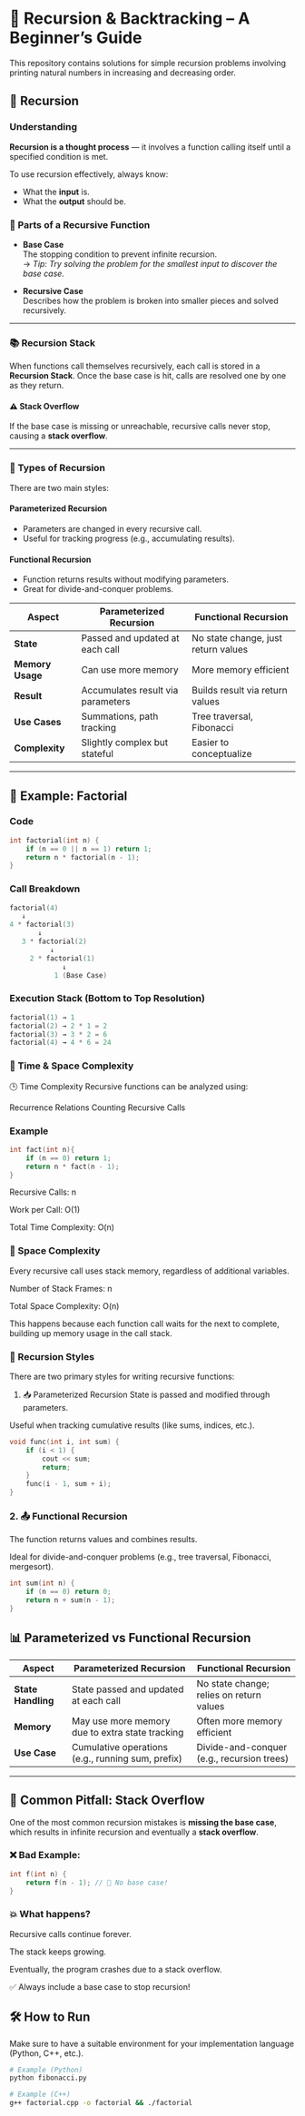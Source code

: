 # 📘 Recursion & Backtracking – A Beginner’s Guide

This repository contains solutions for simple recursion problems involving printing natural numbers in increasing and decreasing order.

## 🔁 Recursion

### Understanding

**Recursion is a thought process** — it involves a function calling itself until a specified condition is met.

To use recursion effectively, always know:
- What the **input** is.
- What the **output** should be.

### 🧩 Parts of a Recursive Function

- **Base Case**  
  The stopping condition to prevent infinite recursion.  
  → *Tip: Try solving the problem for the smallest input to discover the base case.*

- **Recursive Case**  
  Describes how the problem is broken into smaller pieces and solved recursively.

---

### 📚 Recursion Stack

When functions call themselves recursively, each call is stored in a **Recursion Stack**. Once the base case is hit, calls are resolved one by one as they return.

#### ⚠️ Stack Overflow
If the base case is missing or unreachable, recursive calls never stop, causing a **stack overflow**.

---

### 🧠 Types of Recursion

There are two main styles:

#### Parameterized Recursion
- Parameters are changed in every recursive call.
- Useful for tracking progress (e.g., accumulating results).

#### Functional Recursion
- Function returns results without modifying parameters.
- Great for divide-and-conquer problems.

| Aspect | Parameterized Recursion | Functional Recursion |
|--------|--------------------------|-----------------------|
| **State** | Passed and updated at each call | No state change, just return values |
| **Memory Usage** | Can use more memory | More memory efficient |
| **Result** | Accumulates result via parameters | Builds result via return values |
| **Use Cases** | Summations, path tracking | Tree traversal, Fibonacci |
| **Complexity** | Slightly complex but stateful | Easier to conceptualize |

---

## 🧮 Example: Factorial

### Code

```cpp
int factorial(int n) {
    if (n == 0 || n == 1) return 1;
    return n * factorial(n - 1);
}

```
### Call Breakdown
```cpp
factorial(4)
   ↓
4 * factorial(3)
       ↓
   3 * factorial(2)
          ↓
     2 * factorial(1)
             ↓
           1 (Base Case)
```
### Execution Stack (Bottom to Top Resolution)
 ```cpp
factorial(1) → 1
factorial(2) → 2 * 1 = 2
factorial(3) → 3 * 2 = 6
factorial(4) → 4 * 6 = 24
```

### 🧮 Time & Space Complexity

🕒 Time Complexity
Recursive functions can be analyzed using:

Recurrence Relations
Counting Recursive Calls

### Example
```cpp
int fact(int n){
    if (n == 0) return 1;
    return n * fact(n - 1);
}
```
Recursive Calls: n

Work per Call: O(1)

Total Time Complexity: O(n)

### 🧠 Space Complexity
Every recursive call uses stack memory, regardless of additional variables.

Number of Stack Frames: n

Total Space Complexity: O(n)

This happens because each function call waits for the next to complete, building up memory usage in the call stack.

### 🔄 Recursion Styles
There are two primary styles for writing recursive functions:

1. 📥 Parameterized Recursion
State is passed and modified through parameters.

Useful when tracking cumulative results (like sums, indices, etc.).

```cpp
void func(int i, int sum) {
    if (i < 1) {
        cout << sum;
        return;
    }
    func(i - 1, sum + i);
}
```

### 2. 📤 Functional Recursion
The function returns values and combines results.

Ideal for divide-and-conquer problems (e.g., tree traversal, Fibonacci, mergesort).

```cpp
int sum(int n) {
    if (n == 0) return 0;
    return n + sum(n - 1);
}
```
## 📊 Parameterized vs Functional Recursion

| **Aspect**         | **Parameterized Recursion**                         | **Functional Recursion**                      |
|--------------------|-----------------------------------------------------|-----------------------------------------------|
| **State Handling** | State passed and updated at each call               | No state change; relies on return values      |
| **Memory**         | May use more memory due to extra state tracking     | Often more memory efficient                   |
| **Use Case**       | Cumulative operations (e.g., running sum, prefix)   | Divide-and-conquer (e.g., recursion trees)    |

---

## 🧵 Common Pitfall: Stack Overflow

One of the most common recursion mistakes is **missing the base case**, which results in infinite recursion and eventually a **stack overflow**.

### ❌ Bad Example:
```cpp
int f(int n) {
    return f(n - 1); // 🚨 No base case!
}
```

### 💥 What happens?
Recursive calls continue forever.

The stack keeps growing.

Eventually, the program crashes due to a stack overflow.

✅ Always include a base case to stop recursion!


## 🛠️ How to Run

Make sure to have a suitable environment for your implementation language (Python, C++, etc.).

```bash
# Example (Python)
python fibonacci.py

# Example (C++)
g++ factorial.cpp -o factorial && ./factorial
```







